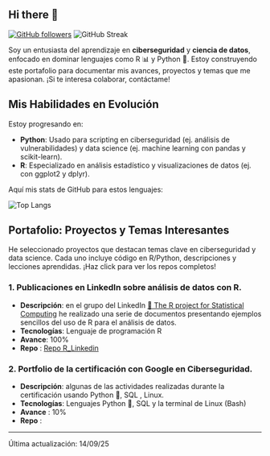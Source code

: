 ## Hi there 👋

<!--
**BallestaJuan/BallestaJuan** is a ✨ _special_ ✨ repository because its `README.md` (this file) appears on your GitHub profile.

 Actualmente me ocupo en aprender ciberseguridad, ciencia de datos .... y lo que lleva consigo en forma de lenguajes de programación.
-->

[![GitHub followers](https://img.shields.io/github/followers/[tu-usuario]?style=social)](https://github.com/[BallestaJuan]?tab=followers)
![GitHub Streak](https://github-readme-streak-stats.herokuapp.com/?user=[BallestaJuan])

Soy un entusiasta del aprendizaje en **ciberseguridad** y **ciencia de datos**, enfocado en dominar lenguajes como R 📊 y Python 🐍. Estoy construyendo este portafolio para documentar mis avances, proyectos y temas que me apasionan. ¡Si te interesa colaborar, contáctame!

## Mis Habilidades en Evolución
Estoy progresando en:
- **Python**: Usado para scripting en ciberseguridad (ej. análisis de vulnerabilidades) y data science (ej. machine learning con pandas y scikit-learn).
- **R**: Especializado en análisis estadístico y visualizaciones de datos (ej. con ggplot2 y dplyr).

Aquí mis stats de GitHub para estos lenguajes:

![Top Langs](https://github-readme-stats.vercel.app/api/top-langs/?username=BallestaJuan&layout=compact&langs_count=6&theme=radical)

## Portafolio: Proyectos y Temas Interesantes
He seleccionado proyectos que destacan temas clave en ciberseguridad y data science. Cada uno incluye código en R/Python, descripciones y lecciones aprendidas. ¡Haz click para ver los repos completos!

### **1. Publicaciones en LinkedIn sobre análisis de datos con R.**

 - **Descripción**: en el grupo del LinkedIn [ 🔗 The R project for Statistical Computing][LinkedIn_GrupoR] he realizado una serie de documentos presentando ejemplos sencillos del uso de R para el análisis de datos.
 - **Tecnologías**: Lenguaje de programación R
 - **Avance**: 100%
 - **Repo** : [Repo R_Linkedin]

### **2. Portfolio de la certificación con Google en Ciberseguridad.**

 - **Descripción**: algunas de las actividades realizadas durante la certificación usando Python 🐍, SQL , Linux.
 - **Tecnologías**: Lenguajes Python 🐍, SQL y la terminal de Linux (Bash)
 - **Avance** : 10%
 - **Repo** :

___
Última actualización: 14/09/25

 
[LinkedIn_GrupoR]:https://www.linkedin.com/groups/77616/
[Repo R_Linkedin]:https://github.com/BallestaJuan/R_LinkedIn 

